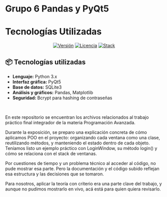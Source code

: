 # Grupo 6 Pandas y PyQt5
# Tecnologías Utilizadas



<div align="center">

[![Versión](https://img.shields.io/badge/version-1.0.0-blue)]()
[![Licencia](https://img.shields.io/badge/license-MIT-green)]()
[![Stack](https://img.shields.io/badge/Stack-Python%20%7C%20PyQt5%20%7C%20SQLite%20%7C%20Pandas%20%7C%20Matplotlib-informational)]()

</div>

## 📦 Tecnologías utilizadas

- **Lenguaje:** Python 3.x  
- **Interfaz gráfica:** PyQt5  
- **Base de datos:** SQLite3  
- **Análisis y gráficos:** Pandas, Matplotlib  
- **Seguridad:** Bcrypt para hashing de contraseñas

<br>

En este repositorio se encuentran los archivos relacionados al trabajo práctico final integrador de la materia Programación Avanzada.

Durante la exposición, se preparo una explicación concreta de cómo aplicamos POO en el proyecto:
organizando cada ventana como una clase, reutilizando métodos, y manteniendo el estado dentro de cada objeto.
Teníamos listo un ejemplo práctico con LoginWindow, su método login() y cómo se relaciona con el stack de ventanas.

Por cuestiones de tiempo y un problema técnico al acceder al código, no pude mostrar esa parte.
Pero la documentación y el código subido reflejan esa estructura y las decisiones que se tomaron.

Para nosotros, aplicar la teoría con criterio era una parte clave del trabajo, y aunque no pudimos mostrarlo en vivo, acá está para quien quiera revisarlo.

